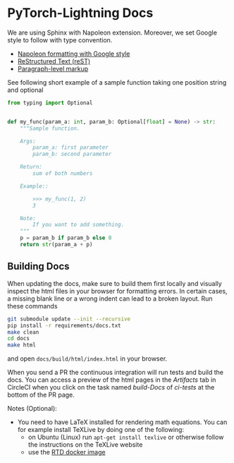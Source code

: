 # PyTorch-Lightning Docs

We are using Sphinx with Napoleon extension.
Moreover, we set Google style to follow with type convention.

- [Napoleon formatting with Google style](https://sphinxcontrib-napoleon.readthedocs.io/en/latest/example_google.html)
- [ReStructured Text (reST)](https://docs.pylonsproject.org/projects/docs-style-guide/)
- [Paragraph-level markup](https://www.sphinx-doc.org/en/master/usage/restructuredtext/basics.html#paragraphs)

See following short example of a sample function taking one position string and optional

```python
from typing import Optional


def my_func(param_a: int, param_b: Optional[float] = None) -> str:
    """Sample function.

    Args:
        param_a: first parameter
        param_b: second parameter

    Return:
        sum of both numbers

    Example::

        >>> my_func(1, 2)
        3

    Note:
        If you want to add something.
    """
    p = param_b if param_b else 0
    return str(param_a + p)
```

## Building Docs

When updating the docs, make sure to build them first locally and visually inspect the html files in your browser for
formatting errors. In certain cases, a missing blank line or a wrong indent can lead to a broken layout.
Run these commands

```bash
git submodule update --init --recursive
pip install -r requirements/docs.txt
make clean
cd docs
make html
```

and open `docs/build/html/index.html` in your browser.

When you send a PR the continuous integration will run tests and build the docs. You can access a preview of the html pages in the
_Artifacts_ tab in CircleCI when you click on the task named _build-Docs_ of _ci-tests_ at the bottom of the PR page.

Notes (Optional):

- You need to have LaTeX installed for rendering math equations. You can for example install TeXLive by doing one of the following:
  - on Ubuntu (Linux) run `apt-get install texlive` or otherwise follow the instructions on the TeXLive website
  - use the [RTD docker image](https://hub.docker.com/r/readthedocs/build)

